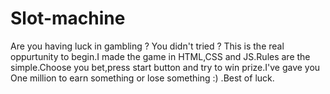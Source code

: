 # Slot-machine
Are you having luck in gambling ? You didn't tried ? This is the real oppurtunity to begin.I made the game in HTML,CSS and JS.Rules are the simple.Choose you bet,press start button and try to win prize.I've gave you One million to earn something or lose something :) .Best of luck.
